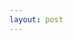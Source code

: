 ```yaml
---
layout: post
---
```



<!--2.使用者體驗：
	a.對於使用者來說，不會想要一直看著地圖找路
		→我的經驗，想要知道再多久後要做什麼？可以給我Next 3 Steps指示(包含轉彎圖、幾公里後、預估多久會到)
			需要再Show Details
			採用單車的路線，而預估時間可能要重算。
		→怎麼取API
	b.Google Maps有出輪走族專用路線導航
		→The feature has been rolled out in six big metropolitan cities: London, New York, Tokyo, Mexico City, Boston, and Sydney.
	c.手機架夾手機，摔落風險-->